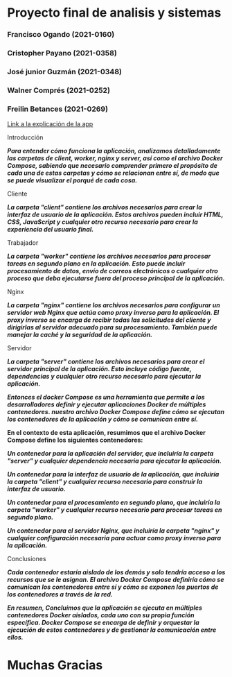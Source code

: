 # Proyecto final de analisis y sistemas
### Francisco Ogando (2021-0160)
### Cristopher Payano (2021-0358)
### José junior Guzmán (2021-0348)
### Walner Comprés (2021-0252) 
### Freilin Betances (2021-0269)

[Link a la explicación de la app](https://miucateciedu-my.sharepoint.com/personal/20210160_miucateci_edu_do/_layouts/15/onedrive.aspx?login_hint=20210160%40miucateci%2Eedu%2Edo&id=%2Fpersonal%2F20210160%5Fmiucateci%5Fedu%5Fdo%2FDocuments%2FAn%C3%A1lisis%20de%20sist%2FApp%2Eavi&parent=%2Fpersonal%2F20210160%5Fmiucateci%5Fedu%5Fdo%2FDocuments%2FAn%C3%A1lisis%20de%20sist)

<p> 
Introducción
<p/>

***Para entender cómo funciona la aplicación, analizamos detalladamente las carpetas de client, worker, nginx y server, así como el archivo Docker Compose, sabiendo que necesario comprender primero el propósito de cada una de estas carpetas y cómo se relacionan entre sí, de modo que se puede visualizar el porqué de cada cosa.***
<p> 
Cliente
<p/> 

***La carpeta "client" contiene los archivos necesarios para crear la interfaz de usuario de la aplicación. Estos archivos pueden incluir HTML, CSS, JavaScript y cualquier otro recurso necesario para crear la experiencia del usuario final.***
<p> 
Trabajador
<p/>

***La carpeta "worker" contiene los archivos necesarios para procesar tareas en segundo plano en la aplicación. Esto puede incluir procesamiento de datos, envío de correos electrónicos o cualquier otro proceso que deba ejecutarse fuera del proceso principal de la aplicación.***
<p> 
Nginx
<p/> 

***La carpeta "nginx" contiene los archivos necesarios para configurar un servidor web Nginx que actúa como proxy inverso para la aplicación. El proxy inverso se encarga de recibir todas las solicitudes del cliente y dirigirlas al servidor adecuado para su procesamiento. También puede manejar la caché y la seguridad de la aplicación.***
<p> 
Servidor
<p/>

***La carpeta "server" contiene los archivos necesarios para crear el servidor principal de la aplicación. Esto incluye código fuente, dependencias y cualquier otro recurso necesario para ejecutar la aplicación.***

***Entonces el docker Compose es una herramienta que permite a los desarrolladores definir y ejecutar aplicaciones Docker de múltiples contenedores. nuestro archivo Docker Compose define cómo se ejecutan los contenedores de la aplicación y cómo se comunican entre sí.***

**En el contexto de esta aplicación, resumimos que el archivo Docker Compose define los siguientes contenedores:**

***Un contenedor para la aplicación del servidor, que incluiría la carpeta "server" y cualquier dependencia necesaria para ejecutar la aplicación.***

***Un contenedor para la interfaz de usuario de la aplicación, que incluiría la carpeta "client" y cualquier recurso necesario para construir la interfaz de usuario.***

***Un contenedor para el procesamiento en segundo plano, que incluiría la carpeta "worker" y cualquier recurso necesario para procesar tareas en segundo plano.***

***Un contenedor para el servidor Nginx, que incluiría la carpeta "nginx" y cualquier configuración necesaria para actuar como proxy inverso para la aplicación.***


<p>
Conclusiones
<p/>

***Cada contenedor estaría aislado de los demás y solo tendría acceso a los recursos que se le asignan. El archivo Docker Compose definiría cómo se comunican los contenedores entre sí y cómo se exponen los puertos de los contenedores a través de la red.***

***En resumen, Concluimos que la aplicación se ejecuta en múltiples contenedores Docker aislados, cada uno con su propia función específica. Docker Compose se encarga de definir y orquestar la ejecución de estos contenedores y de gestionar la comunicación entre ellos.***

# Muchas Gracias
